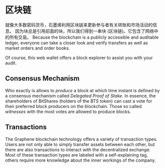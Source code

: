 # 区块链

就像大多数密码货币，石墨烯利用区块链来更新参与者有关转账和市场活动的信息。 因为块总是引用前面的块，所以我们得到一串块 (区块链)。它包含了网络中的所有交易。 Because the blockchain is a publicly accessible and auditable ledger, everyone can take a closer look and verify transfers as well as market orders and order books.

Of course, this web wallet offers a block explorer to assist you with your audit.

## Consensus Mechanism

Who exactly is allows to *produce* a block at which time instant is defined by a consensus mechanism called *Delegated Proof of Stake*. In essence, the shareholders of BitShares (holders of the BTS token) can cast a vote for their preferred block producers on the blockchain. Those so called *witnesses* with the most votes are allowed to produce blocks.

## Transactions

The Graphene blockchain technology offers a variety of transaction types. Users are not only able to simply transfer assets between each other, but there are also transactions to interact with the decentralized exchange. Most of these transaction types are labeled with a self-explaining tag, others require more knowledge about the inner workings of the company.